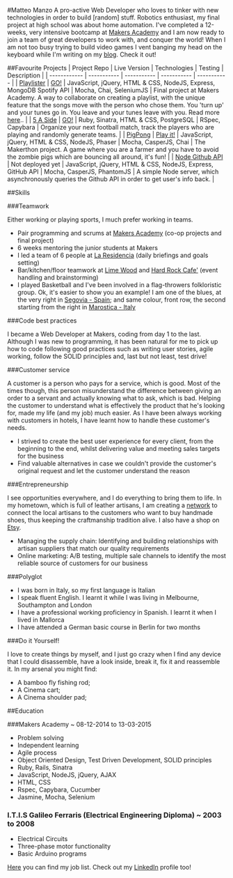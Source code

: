 #Matteo Manzo
A pro-active Web Developer who loves to tinker with new technologies in order to build [random] stuff. Robotics enthusiast, my final project at high school was about home automation. I've completed a 12-weeks, very intensive bootcamp at [Makers Academy](http://www.makersacademy.com/) and I am now ready to join a team of great developers to work with, and conquer the world!
When I am not too busy trying to build video games I vent banging my head on the keyboard while I'm writing on my [blog](http://matteomanzo.github.io/). Check it out!

##Favourite Projects
| Project Repo | Live Version | Technologies | Testing | Description |
| ------------ | ----------- | ----------- | ----------- | ----------- |
| [Playlister](https://github.com/matteomanzo/Playlister) | [GO!](https://turnuptunein.herokuapp.com/) | JavaScript, jQuery, HTML & CSS, NodeJS, Express, MongoDB Spotify API | Mocha, Chai, SeleniumJS | Final project at Makers Academy. A way to collaborate on creating a playlist, with the unique feature that the songs move with the person who chose them. You 'turn up' and your tunes go in. You leave and your tunes leave with you. Read more [here](https://github.com/matteomanzo/Playlister/blob/master/README.md).. |
| [5 A Side](https://github.com/matteomanzo/5_a_side) | [GO!](https://makers-five-a-side.herokuapp.com/) | Ruby, Sinatra, HTML & CSS, PostgreSQL | RSpec, Capybara  | Organize your next football match, track the players who are playing and randomly generate teams. |
| [PigPong](https://github.com/matteomanzo/PigPong) | [Play it!](https://zombie-pig-pong.herokuapp.com) | JavaScript, jQuery, HTML & CSS, NodeJS, Phaser | Mocha, CasperJS, Chai | The Makerthon project. A game where you are a farmer and you have to avoid the zombie pigs which are bouncing all around, it's fun! |
| [Node Github API](https://github.com/matteomanzo/node_github_api) | Not deployed yet | JavaScript, jQuery, HTML & CSS, NodeJS, Express, GitHub API | Mocha, CasperJS, PhantomJS | A simple Node server, which asynchronously queries the Github API in order to get user's info back. |

##Skills

###Teamwork

Either working or playing sports, I much prefer working in teams.

- Pair programming and scrums at [Makers Academy](http://www.makersacademy.com/) (co-op projects and final project)
- 6 weeks mentoring the junior students at Makers
- I led a team of 6 people at [La Residencia](http://www.belmond.com/la-residencia-mallorca/) (daily briefings and goals setting)
- Bar/kitchen/floor teamwork at [Lime Wood](http://www.limewoodhotel.co.uk/) and [Hard Rock Cafe'](http://www.hardrock.com/cafes/florence/) (event handling and brainstorming)
- I played Basketball and I've been involved in a flag-throwers folkloristic group. Ok, it's easier to show you an example! I am one of the blues, at the very right in [Segovia - Spain](https://www.youtube.com/watch?v=Z-7yq0_5GkA); and same colour, front row, the second starting from the right in [Marostica - Italy](https://www.youtube.com/watch?v=w8_ShYrwOrY)

###Code best practices

I became a Web Developer at Makers, coding from day 1 to the last. Although I was new to programming, it has been natural for me to pick up how to code following good practices such as writing user stories, agile working, follow the SOLID principles and, last but not least, test drive!

###Customer service

A customer is a person who pays for a service, which is good. Most of the times though, this person misunderstand the difference between giving an order to a servant and actually knowing what to ask, which is bad.
Helping the customer to understand what is effectively the product that he's looking for, made my life (and my job) much easier.
As I have been always working with customers in hotels, I have learnt how to handle these customer's needs.

- I strived to create the best user experience for every client, from the beginning to the end, whilst delivering value and meeting sales targets for the business
- Find valuable alternatives in case we couldn't provide the customer's original request and let the customer understand the reason

###Entrepreneurship

I see opportunities everywhere, and I do everything to bring them to life. In my hometown, which is full of leather artisans, I am creating a [network](http://www.muntuch.com/) to connect the local artisans to the customers who want to buy handmade shoes, thus keeping the craftmanship tradition alive.
I also have a shop on [Etsy](https://www.etsy.com/shop/Rogante).
- Managing the supply chain: Identifying and building relationships with artisan suppliers that match our quality requirements
- Online marketing: A/B testing, multiple sale channels to identify the most reliable source of customers for our business

###Polyglot

- I was born in Italy, so my first language is Italian
- I speak fluent English. I learnt it while I was living in Melbourne, Southampton and London
- I have a professional working proficiency in Spanish. I learnt it when I lived in Mallorca
- I have attended a German basic course in Berlin for two months

###Do it Yourself!

I love to create things by myself, and I just go crazy when I find any device that I could disassemble, have a look inside, break it, fix it and reassemble it.
In my arsenal you might find:

- A bamboo fly fishing rod;
- A Cinema cart;
- A Cinema shoulder pad;

##Education

###Makers Academy ~ 08-12-2014 to 13-03-2015

- Problem solving
- Independent learning
- Agile process
- Object Oriented Design, Test Driven Development, SOLID principles
- Ruby, Rails, Sinatra
- JavaScript, NodeJS, jQuery, AJAX
- HTML, CSS
- Rspec, Capybara, Cucumber
- Jasmine, Mocha, Selenium

### I.T.I.S Galileo Ferraris (Electrical Engineering Diploma) ~ 2003 to 2008

- Electrical Circuits
- Three-phase motor functionality
- Basic Arduino programs

[Here](https://github.com/matteomanzo/CV/blob/master/job-list.md) you can find my job list. 
Check out my [LinkedIn](https://uk.linkedin.com/in/matteomanzo) profile too!
